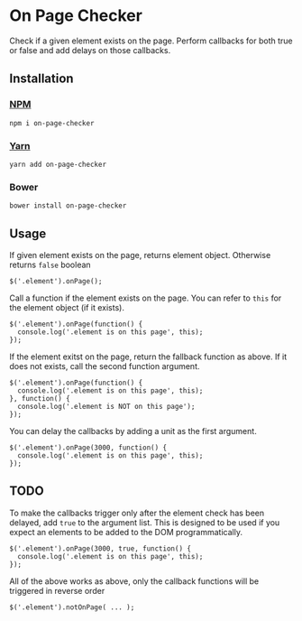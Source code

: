 # On Page Checker

Check if a given element exists on the page. Perform callbacks for both true or false and add delays on those callbacks.

## Installation

### [NPM](https://www.npmjs.com/package/on-page-checker)
```
npm i on-page-checker
```

### [Yarn](https://yarnpkg.com/en/package/on-page-checker)
```
yarn add on-page-checker
```

### Bower
```
bower install on-page-checker
```

## Usage

If given element exists on the page, returns element object. Otherwise returns ```false``` boolean
```
$('.element').onPage();
```

Call a function if the element exists on the page. You can refer to ```this``` for the element object (if it exists).
```
$('.element').onPage(function() {
  console.log('.element is on this page', this);
});
```

If the element exitst on the page, return the fallback function as above. If it does not exists, call the second function argument.
```
$('.element').onPage(function() {
  console.log('.element is on this page', this);
}, function() {
  console.log('.element is NOT on this page');
});
```

You can delay the callbacks by adding a unit as the first argument.
```
$('.element').onPage(3000, function() {
  console.log('.element is on this page', this);
});
```

## TODO

To make the callbacks trigger only after the element check has been delayed, add ```true``` to the argument list.
This is designed to be used if you expect an elements to be added to the DOM programmatically.
```
$('.element').onPage(3000, true, function() {
  console.log('.element is on this page', this);
});
```

All of the above works as above, only the callback functions will be triggered in reverse order
```
$('.element').notOnPage( ... );
```
